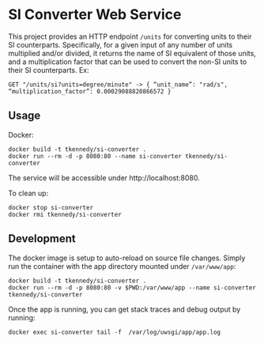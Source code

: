 # SI Converter Web Service

This project provides an HTTP endpoint `/units` for converting units to their
SI counterparts. Specifically, for a given input of any number of units
multiplied and/or divided, it returns the name of SI equivalent of those units,
and a multiplication factor that can be used to convert the non-SI units to
their SI counterparts. Ex:

```
GET "/units/si?units=degree/minute" -> { “unit_name”: "rad/s", “multiplication_factor”: 0.00029088820866572 }
```

## Usage

Docker:

```
docker build -t tkennedy/si-converter .
docker run --rm -d -p 8080:80 --name si-converter tkennedy/si-converter
```

The service will be accessible under http://localhost:8080.

To clean up:

```
docker stop si-converter
docker rmi tkennedy/si-converter
```

## Development

The docker image is setup to auto-reload on source file changes. Simply run the
container with the app directory mounted under `/var/www/app`:

```
docker build -t tkennedy/si-converter .
docker run --rm -d -p 8080:80 -v $PWD:/var/www/app --name si-converter tkennedy/si-converter
```

Once the app is running, you can get stack traces and debug output by running:

```
docker exec si-converter tail -f  /var/log/uwsgi/app/app.log
```
